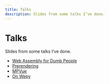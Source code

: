 ```yaml
---
title: Talks
description: Slides from some talks I’ve done. 
---
```


# Talks

Slides from some talks I’ve done. 

* [Web Assembly for Dumb People](https://wasm-talk.johnny.sh/)
* [Prerendering](https://prerender.johnny.sh)
* [MPVue](https://mpvue.johnny.sh)
* [On Wepy](https://wepy.johnny.sh)
